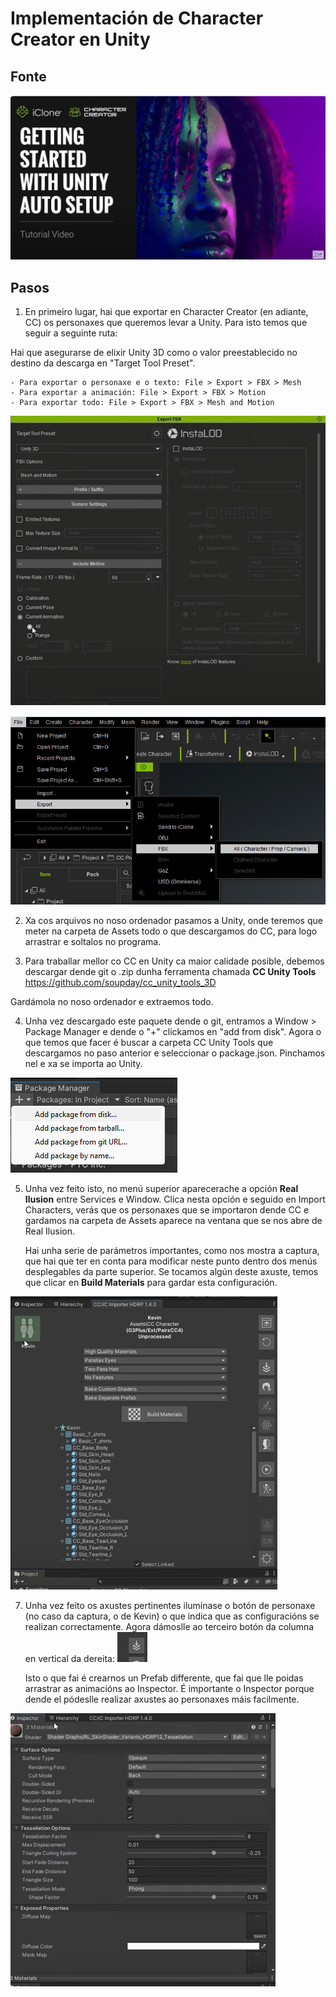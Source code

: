 # Implementación de Character Creator en Unity

## Fonte

[![](../images/Fonte.png)](https://www.youtube.com/watch?v=EwdMSC8UjSY)

## Pasos

1. En primeiro lugar, hai que exportar en Character Creator (en adiante, CC) os personaxes que queremos levar a Unity. Para isto temos que seguir a seguinte ruta:

  Hai que asegurarse de elixir Unity 3D como o valor preestablecido no destino da descarga en "Target Tool Preset".

    - Para exportar o personaxe e o texto: File > Export > FBX > Mesh
    - Para exportar a animación: File > Export > FBX > Motion
    - Para exportar todo: File > Export > FBX > Mesh and Motion

   ![Alt text](../images/CCfbx.png)

   ![Alt text](../images/CCexportar.png)

 

2. Xa cos arquivos no noso ordenador pasamos a Unity, onde teremos que meter na carpeta de Assets todo o que descargamos do CC, para logo arrastrar e soltalos no programa.

3. Para traballar mellor co CC en Unity ca maior calidade posible, debemos descargar dende git o .zip dunha ferramenta chamada **CC Unity Tools** https://github.com/soupday/cc_unity_tools_3D

Gardámola no noso ordenador e extraemos todo.


4. Unha vez descargado este paquete dende o git, entramos a Window > Package Manager e dende o "+" clickamos en "add from disk". Agora o que temos que facer é buscar a carpeta CC Unity Tools que descargamos no paso anterior e seleccionar o package.json. Pinchamos nel e xa se importa ao Unity.

![Alt text](../images/fromdisk.png)

5. Unha vez feito isto, no menú superior aparecerache a opción **Real Ilusion** entre Services e Window. Clica nesta opción e seguido en Import Characters, verás que os personaxes que se importaron dende CC e gardamos na carpeta de Assets aparece na ventana que se nos abre de Real Ilusion.

    Hai unha serie de parámetros importantes, como nos mostra a captura, que hai que ter en conta para modificar neste punto dentro dos menús desplegables da parte superior. Se tocamos algún deste axuste, temos que clicar en **Build Materials** para gardar esta configuración.

![Alt text](../images/realilusion.png)


7. Unha vez feito os axustes pertinentes ilumínase o botón de personaxe (no caso da captura, o de Kevin) o que indica que as configuracións se realizan correctamente. Agora dámoslle ao terceiro botón da columna en vertical da dereita: 
![Alt text](../images/botonrealilusion.png)

    Isto o que fai é crearnos un Prefab differente, que fai que lle poidas arrastrar as animacións ao Inspector. É importante o Inspector porque dende el pódeslle realizar axustes ao personaxes máis facilmente.

![Alt text](../images/inspector.png)